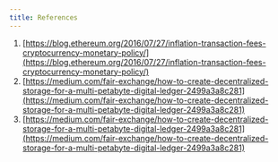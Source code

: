 ```yaml
---
title: References
---
```


1. [https://blog.ethereum.org/2016/07/27/inflation-transaction-fees-cryptocurrency-monetary-policy/](https://blog.ethereum.org/2016/07/27/inflation-transaction-fees-cryptocurrency-monetary-policy/)
2. [https://medium.com/fair-exchange/how-to-create-decentralized-storage-for-a-multi-petabyte-digital-ledger-2499a3a8c281](https://medium.com/fair-exchange/how-to-create-decentralized-storage-for-a-multi-petabyte-digital-ledger-2499a3a8c281)
3. [https://medium.com/fair-exchange/how-to-create-decentralized-storage-for-a-multi-petabyte-digital-ledger-2499a3a8c281](https://medium.com/fair-exchange/how-to-create-decentralized-storage-for-a-multi-petabyte-digital-ledger-2499a3a8c281)
